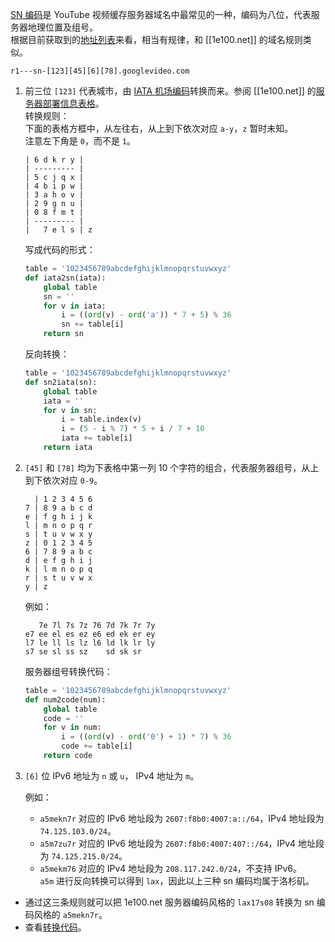 [SN 编码]是 YouTube 视频缓存服务器域名中最常见的一种，编码为八位，代表服务器地理位置及组号。  
根据目前获取到的[地址列表]来看，相当有规律，和 [[1e100.net]] 的域名规则类似。

    r1---sn-[123][45][6][78].googlevideo.com

1. 前三位 `[123]` 代表城市，由 [IATA 机场编码]转换而来。参阅 [[1e100.net]] 的[服务器部署信息表格]。  
   转换规则：  
   下面的表格方框中，从左往右，从上到下依次对应 `a-y`，`z` 暂时未知。  
   注意左下角是 `0`，而不是 `1`。  
    
    ```
    | 6 d k r y |
    | --------- |
    | 5 c j q x |
    | 4 b i p w |
    | 3 a h o v |
    | 2 9 g n u |
    | 0 8 f m t |
    | --------- |
    |   7 e l s | z
    ```
    
    写成代码的形式：
    ```python
    table = '1023456789abcdefghijklmnopqrstuvwxyz'
    def iata2sn(iata):
        global table
        sn = ''
        for v in iata:
            i = ((ord(v) - ord('a')) * 7 + 5) % 36
            sn += table[i]
        return sn
    ```
    反向转换：
    ```python
    table = '1023456789abcdefghijklmnopqrstuvwxyz'
    def sn2iata(sn):
        global table
        iata = ''
        for v in sn:
            i = table.index(v)
            i = (5 - i % 7) * 5 + i / 7 + 10
            iata += table[i]
        return iata
    ```

2. `[45]` 和 `[78]` 均为下表格中第一列 10 个字符的组合，代表服务器组号，从上到下依次对应 `0-9`。  
    ```
      | 1 2 3 4 5 6
    7 | 8 9 a b c d
    e | f g h i j k
    l | m n o p q r
    s | t u v w x y
    z | 0 1 2 3 4 5
    6 | 7 8 9 a b c
    d | e f g h i j
    k | l m n o p q
    r | s t u v w x
    y | z
    ```
    例如：
    ```
       7e 7l 7s 7z 76 7d 7k 7r 7y
    e7 ee el es ez e6 ed ek er ey
    l7 le ll ls lz l6 ld lk lr ly
    s7 se sl ss sz    sd sk sr
    ```
    服务器组号转换代码：
    ```python
    table = '1023456789abcdefghijklmnopqrstuvwxyz'
    def num2code(num):
        global table
        code = ''
        for v in num:
            i = ((ord(v) - ord('0') + 1) * 7) % 36
            code += table[i]
        return code
    ```

3. `[6]` 位 IPv6 地址为 `n` 或 `u`， IPv4 地址为 `m`。  

    例如：  
    * `a5mekn7r` 对应的 IPv6 地址段为 `2607:f8b0:4007:a::/64`，IPv4 地址段为 `74.125.103.0/24`。
    * `a5m7zu7r` 对应的 IPv6 地址段为 `2607:f8b0:4007:407::/64`，IPv4 地址段为 `74.125.215.0/24`。
    * `a5mekm76` 对应的 IPv4 地址段为 `208.117.242.0/24`，不支持 IPv6。  
    `a5m` 进行反向转换可以得到 `lax`，因此以上三种 sn 编码均属于洛杉矶。


* 通过这三条规则就可以把 1e100.net 服务器编码风格的 `lax17s08` 转换为 sn 编码风格的 `a5mekn7r`。
* 查看[转换代码]。

[SN 编码]:            https://github.com/lennylxx/ipv6-hosts/wiki/YouTube#4-sn-%E7%BC%96%E7%A0%81%E5%9C%B0%E5%9D%80
[地址列表]:           https://docs.google.com/spreadsheets/d/14gT1GV1IE0oYCq-1Dy747_5FWNxL26R-9T5htJ485dY
[IATA 机场编码]:      https://en.wikipedia.org/wiki/International_Air_Transport_Association_airport_code
[服务器部署信息表格]: https://docs.google.com/spreadsheets/d/1a5HI0lkc1TycJdwJnCVDVd3x6_gemI3CQhNHhdsVmP8
[转换代码]:           https://github.com/lennylxx/ipv6-hosts/blob/master/conv.py